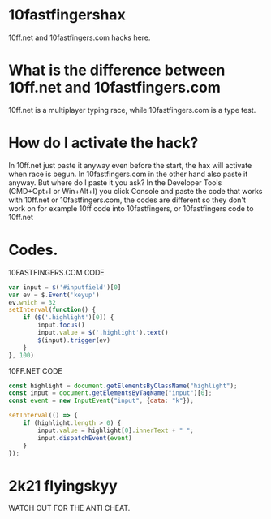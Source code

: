 # 10fastfingershax
10ff.net and 10fastfingers.com hacks here.

# What is the difference between 10ff.net and 10fastfingers.com

10ff.net is a multiplayer typing race, while 10fastfingers.com is a type test.

# How do I activate the hack?
In 10ff.net just paste it anyway even before the start, the hax will activate when race is begun.
In 10fastfingers.com in the other hand also paste it anyway.
But where do I paste it you ask? In the Developer Tools (CMD+Opt+I or Win+Alt+I) you click Console and paste the code that works
with 10ff.net or 10fastfingers.com, the codes are different so they don't work on for example 10ff code into 10fastfingers, or
10fastfingers code to 10ff.net

# Codes.

10FASTFINGERS.COM CODE
```javascript
var input = $('#inputfield')[0]
var ev = $.Event('keyup')
ev.which = 32
setInterval(function() {
    if ($('.highlight')[0]) {
        input.focus()
        input.value = $('.highlight').text()
        $(input).trigger(ev)
    }
}, 100)
```

10FF.NET CODE
```javascript
const highlight = document.getElementsByClassName("highlight");
const input = document.getElementsByTagName("input")[0];
const event = new InputEvent("input", {data: "k"});

setInterval(() => {
    if (highlight.length > 0) {
        input.value = highlight[0].innerText + " ";
        input.dispatchEvent(event)
    }
});
```

# 2k21 flyingskyy
WATCH OUT FOR THE ANTI CHEAT.
